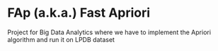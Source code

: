 # FAp (a.k.a.) Fast Apriori

Project for Big Data Analytics where we have to implement the Apriori algorithm and run it on LPDB dataset

